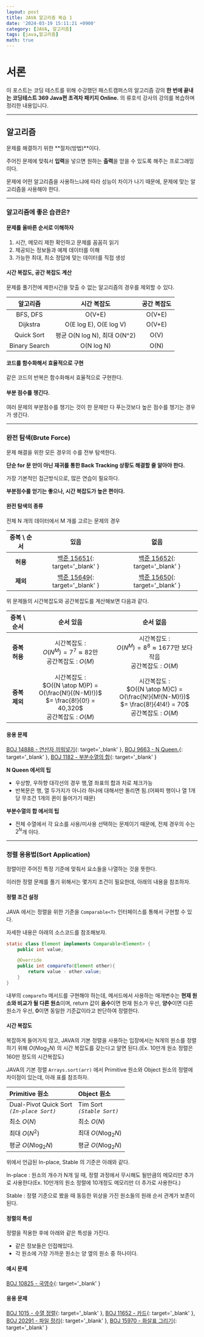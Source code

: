 ```yaml
---
layout: post
title: JAVA 알고리즘 복습 1
date: '2024-03-19 15:11:21 +0900'
category: [JAVA, 알고리즘]
tags: [java,알고리즘]
math: true
---
```


# 서론
이 포스트는 코딩 테스트를 위해 수강했던 패스트캠퍼스의 알고리즘 강의 **한 번에 끝내는 코딩테스트 369 Java편 초격차 패키지 Online.** 의 류호석 강사의 강의를 복습하며 정리한 내용입니다.

---

## 알고리즘
문제를 해결하기 위한 **절차(방법)**이다.

주어진 문제에 맞춰서 **입력**을 넣으면 원하는 **출력**을 얻을 수 있도록 해주는 프로그래밍이다.

문제에 어떤 알고리즘을 사용하느냐에 따라 성능이 차이가 나기 때문에, 문제에 맞는 알고리즘을 사용해야 한다.

---

### 알고리즘에 좋은 습관은?
#### 문제를 올바른 순서로 이해하자
1. 시간, 메모리 제한 확인하고 문제를 꼼꼼히 읽기
2. 제공되는 정보들과 예제 데이터를 이해
3. 가능한 최대, 최소 정답에 맞는 데이터를 직접 생성

#### 시간 복잡도, 공간 복잡도 계산
문제를 풀기전에 제한시간을 맞출 수 없는 알고리즘의 경우를 제외할 수 있다.

|알고리즘|시간 복잡도|공간 복잡도|
|:--:|:--:|:--:|
|BFS, DFS|O(V+E)|O(V+E)|
|Dijkstra|O(E log E), O(E log V)|O(V+E)|
|Quick Sort|평균 O(N log N), 최대 O(N^2)|O(V)|
|Binary Search|O(N log N)|O(N)|

#### 코드를 함수화해서 효율적으로 구현
같은 코드의 반복은 함수화해서 효율적으로 구현한다.

#### 부분 점수를 챙긴다.
여러 문제의 부분점수를 챙기는 것이 한 문제만 다 푸는것보다 높은 점수를 챙기는 경우가 생긴다.

---

### 완전 탐색(Brute Force)
문제 해결을 위한 모든 경우의 수를 전부 탐색한다.

**단순 for 문 만이 아닌 재귀를 통한 Back Tracking 상황도 해결할 줄 알아야 한다.**

가장 기본적인 접근방식으로, 많은 연습이 필요하다.

**부분점수를 얻기는 좋으나, 시간 복잡도가 높은 편이다.**

#### 완전 탐색의 종류
전체 N 개의 데이터에서 M 개를 고르는 문제의 경우

|중복 \\ 순서|있음|없음|
|:--:|:--:|:--:|
|**허용**|[백준 15651](https://www.acmicpc.net/problem/15651){: target='_blank' }|[백준 15652](https://www.acmicpc.net/problem/15652){: target='_blank' }|
|**제외**|[백준 15649](https://www.acmicpc.net/problem/15649){: target='_blank' }|[백준 15650](https://www.acmicpc.net/problem/15650){: target='_blank' }|

위 문제들의 시간복잡도와 공간복잡도를 계산해보면 다음과 같다.

|중복 \\ 순서|순서 있음|순서 없음|
|:--:|:--:|:--:|
|**중복 허용**|시간복잡도 : <br> $O(N^M) = 7^7 \approx 82$만 <br> 공간복잡도 : $O(M)$|시간복잡도 : <br> $O(N^M) = 8^8 \approx 1677$만 보다 작음 <br> 공간복잡도 : $O(M)$|
|**중복 제외**|시간복잡도 : <br> $O({N \atop M}P) = O(\frac{N!}{(N-M)!})$ <br> $= \frac{8!}{0!} = 40,320$ <br> 공간복잡도 : $O(M)$|시간복잡도 : <br> $O({N \atop M}C) = O(\frac{N!}{M!(N-M)!})$ <br> $= \frac{8!}{4!4!} = 70$ <br> 공간복잡도 : $O(M)$|

#### 응용 문제
[BOJ 14888 - 연산자 끼워넣기](https://www.acmicpc.net/problem/14888){: target='_blank' }, [BOJ 9663 - N Queen.](https://www.acmicpc.net/problem/9663){: target='_blank' }, [BOJ 1182 - 부분수열의 합](https://www.acmicpc.net/problem/1182){: target='_blank' }

**N Queen 에서의 팁**
- 우상향, 우하향 대각선의 경우 행,열 좌표의 합과 차로 체크가능
- 반복문은 행, 열 두가지가 아니라 하나에 대해서만 돌리면 됨.(어짜피 행이나 열 1개 당 무조건 1개의 퀸이 들어가기 때문)

**부분수열의 합 에서의 팁**
- 전체 수열에서 각 요소를 사용/미사용 선택하는 문제이기 때문에, 전체 경우의 수는 $2^N$개 이다.

---

### 정렬 응용법(Sort Application)
정렬이란 주어진 특정 기준에 맞춰서 요소들을 나열하는 것을 뜻한다.

이러한 정렬 문제를 풀기 위해서는 몇가지 조건이 필요한데, 아래의 내용을 참조하자.

#### 정렬 조건 설정
JAVA 에서는 정렬을 위한 기준을 `Comparable<T>` 인터페이스를 통해서 구현할 수 있다.

자세한 내용은 아래의 소스코드를 참조해보자.

```java
static class Element implements Comparable<Element> {
    public int value;

    @Override
    public int compareTo(Element other){
        return value - other.value;
    }
}
```

내부의 `compareTo` 메서드를 구현해야 하는데, 메서드에서 사용하는 매개변수는 **현재 원소와 비교가 될 다른 원소**이며, return 값이 **음수**이면 현재 원소가 우선, **양수**이면 다른 원소가 우선, **0**이면 동일한 기준값이라고 판단하여 정렬한다.

#### 시간 복잡도
복잡하게 들어가지 않고, JAVA의 기본 정렬을 사용하는 입장에서는 N개의 원소를 정렬하기 위해 $O(N\log_2{N})$ 의 시간 복잡도를 갖는다고 알면 된다.(Ex. 10만개 원소 정렬은 160만 정도의 시간복잡도)

JAVA의 기본 정렬 `Arrays.sort(arr)` 에서 Primitive 원소와 Object 원소의 정렬에 차이점이 있는데, 아래 표를 참조하자.

|Primitive 원소|Object 원소|
|:--|:--|
|Dual-Pivot Quick Sort<br>*`(In-place Sort)`*|Tim Sort<br>*`(Stable Sort)`*|
|최소 $O(N)$|최소 $O(N)$|
|최대 $O(N^2)$|최대 $O(N\log_2{N})$|
|평균 $O(N\log_2{N})$|평균 $O(N\log_2{N})$|

위에서 언급된 In-place, Stable 의 기준은 아래와 같다.

In-place
: 원소의 개수가 N개 일 때, 정렬 과정에서 무시해도 될만큼의 메모리만 추가로 사용한다(Ex. 10만개의 원소 정렬에 10개정도 메모리만 더 추가로 사용한다.)

Stable
: 정렬 기준으로 봤을 때 동등한 위상을 가진 원소들의 원래 순서 관계가 보존이 된다.

#### 정렬의 특성
정렬을 적용한 후에 아래와 같은 특성을 가진다.

- 같은 정보들은 인접해있다.
- 각 원소에 가장 가까운 원소는 양 옆의 원소 중 하나이다.

#### 예시 문제
[BOJ 10825 - 국영수](https://www.acmicpc.net/problem/10825){: target='_blank' }

#### 응용 문제
[BOJ 1015 - 수열 정렬](https://www.acmicpc.net/problem/1015){: target='_blank' }, [BOJ 11652 - 카드](https://www.acmicpc.net/problem/11652){: target='_blank' }, [BOJ 20291 - 파일 정리](https://www.acmicpc.net/problem/20291){: target='_blank' }, [BOJ 15970 - 화살표 그리기](https://www.acmicpc.net/problem/15970){: target='_blank' }
